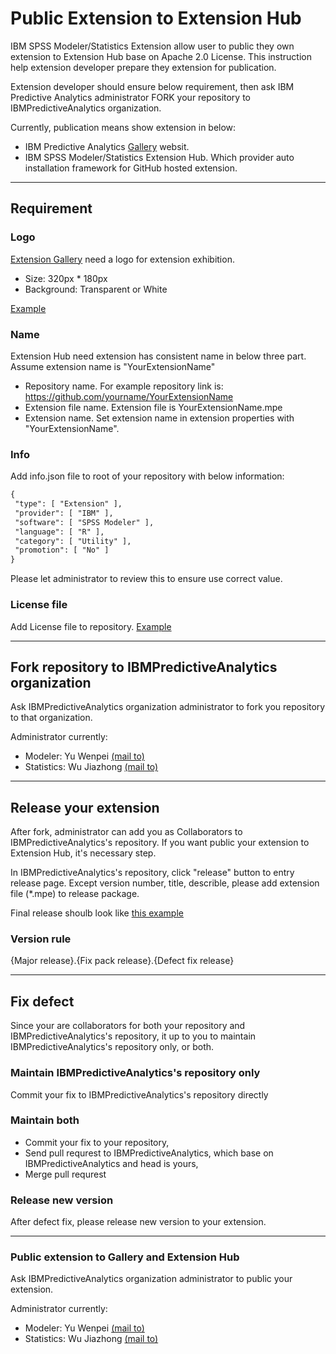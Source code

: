 # Public Extension to Extension Hub

IBM SPSS Modeler/Statistics Extension allow user to public they own extension to Extension Hub base on Apache 2.0 License. This instruction help extension developer prepare they extension for publication.  

Extension developer should ensure below requirement, then ask IBM Predictive Analytics administrator FORK your repository to  IBMPredictiveAnalytics organization.

Currently, publication means show extension in below:
- IBM Predictive Analytics [Gallery](http://ibmpredictiveanalytics.github.io/) websit.
- IBM SPSS Modeler/Statistics Extension Hub. Which provider auto installation framework for GitHub hosted extension.

---
## Requirement

### Logo
[Extension Gallery](http://ibmpredictiveanalytics.github.io/) need a logo for extension exhibition.   
- Size: 320px * 180px
- Background: Transparent or White  

[Example](https://raw.githubusercontent.com/IBMPredictiveAnalytics/Concept_Cloud_Visualization/master/default.png)

### Name
Extension Hub need extension has consistent name in below three part. Assume extension name is "YourExtensionName"
- Repository name. For example repository link is: https://github.com/yourname/YourExtensionName
- Extension file name. Extension file is YourExtensionName.mpe
- Extension name. Set extension name in extension properties with "YourExtensionName".

### Info
Add info.json file to root of your repository with below information:
```xml
{
 "type": [ "Extension" ],
 "provider": [ "IBM" ],
 "software": [ "SPSS Modeler" ],
 "language": [ "R" ],
 "category": [ "Utility" ],
 "promotion": [ "No" ]
}
```
Please let administrator to review this to ensure use correct value.

### License file
Add License file to repository. [Example](https://github.com/IBMPredictiveAnalytics/Concept_Cloud_Visualization/blob/master/LICENSE)

---
## Fork repository to IBMPredictiveAnalytics organization

Ask IBMPredictiveAnalytics organization administrator to fork you repository to that organization.

Administrator currently:
- Modeler:
Yu Wenpei [(mail to)](mailto:yuwenp@cn.ibm.com)
- Statistics:
Wu Jiazhong [(mail to)](mailto:wujz@cn.ibm.com)

---
## Release your extension
After fork, administrator can add you as Collaborators to IBMPredictiveAnalytics's repository. If you want public your extension to Extension Hub, it's necessary step.  

In IBMPredictiveAnalytics's repository, click "release" button to entry release page. Except version number, title, describle, please add extension file (*.mpe) to release package.  

Final release shoulb look like [this example](https://github.com/IBMPredictiveAnalytics/SPSS_Moving_Average/releases)

### Version rule
{Major release}.{Fix pack release}.{Defect fix release}

---
## Fix defect
Since your are collaborators for both your repository and IBMPredictiveAnalytics's repository, it up to you to maintain IBMPredictiveAnalytics's repository only, or both.

### Maintain IBMPredictiveAnalytics's repository only
Commit your fix to IBMPredictiveAnalytics's repository directly

### Maintain both
 - Commit your fix to your repository,  
 - Send pull requrest to IBMPredictiveAnalytics, which base on IBMPredictiveAnalytics and head is yours,
 - Merge pull requrest

### Release new version 
After defect fix, please release new version to your extension.

---
### Public extension to Gallery and Extension Hub
Ask IBMPredictiveAnalytics organization administrator to public your extension.

Administrator currently:
- Modeler:
Yu Wenpei [(mail to)](mailto:yuwenp@cn.ibm.com)
- Statistics:
Wu Jiazhong [(mail to)](mailto:wujz@cn.ibm.com)